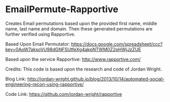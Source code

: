 EmailPermute-Rapportive
=======================

Creates Email permutations based upon the provided first name, middle name, last name and domain. Then these generated permutations are further verified using Rapportive.

Based Upon Email Permutator: https://docs.google.com/spreadsheet/ccc?key=0AoW7aksoVU98dGNFSUtfeXg4akpNTWM0Z2pHWjJzZUE

Based upon the service Rapportive: http://www.rapportive.com/

Credits: This code is based upon the research and code of Jordan Wright.

Blog Link: http://jordan-wright.github.io/blog/2013/10/14/automated-social-engineering-recon-using-rapportive/

Code Link: https://github.com/jordan-wright/rapportive
